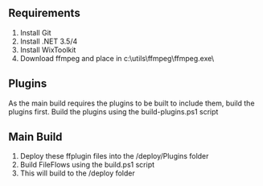 ## Requirements
1. Install Git
2. Install .NET 3.5/4
3. Install WixToolkit
4. Download ffmpeg and place in c:\utils\ffmpeg\ffmpeg.exe\

## Plugins
As the main build requires the plugins to be built to include them, build the plugins first.
Build the plugins using the build-plugins.ps1 script


## Main Build
1. Deploy these ffplugin files into the /deploy/Plugins folder
2. Build FileFlows using the build.ps1 script
3. This will build to the /deploy folder